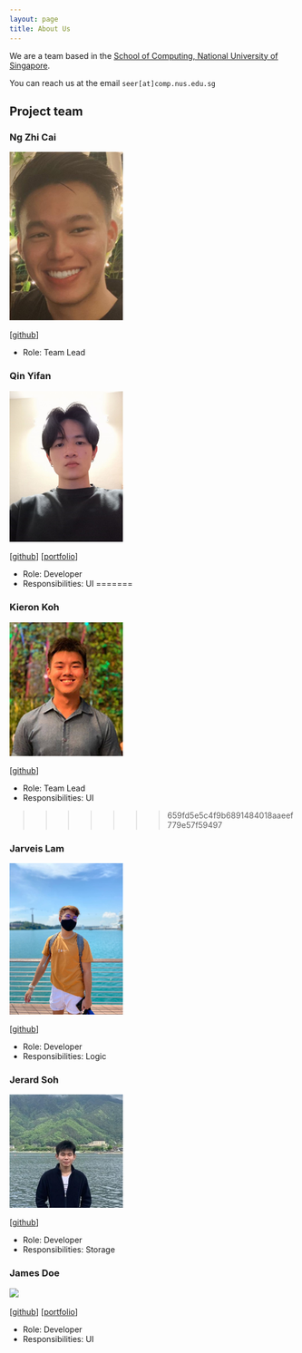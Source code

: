 ```yaml
---
layout: page
title: About Us
---
```


We are a team based in the [School of Computing, National University of Singapore](http://www.comp.nus.edu.sg).

You can reach us at the email `seer[at]comp.nus.edu.sg`

## Project team

### Ng Zhi Cai

<img src="images/nhzaci.png" width="200px">

[[github](https://github.com/nhzaci)]

- Role: Team Lead

### Qin Yifan

<img src="images/toahi.png" width="200px">

[[github](http://github.com/toahi)]
[[portfolio](team/toahi.md)]

* Role: Developer
* Responsibilities: UI
=======
### Kieron Koh

<img src="images/kieron560.png" width="200px">

[[github](http://github.com/kieron560)]

- Role: Team Lead
- Responsibilities: UI
>>>>>>> 659fd5e5c4f9b6891484018aaeef779e57f59497

### Jarveis Lam

<img src="images/jrvslam.png" width="200px">

[[github](http://github.com/jrvslam)]

* Role: Developer
* Responsibilities: Logic

### Jerard Soh

<img src="images/jerardsoh.png" width="200px">

[[github](http://github.com/jerardsoh)]

- Role: Developer
- Responsibilities: Storage

### James Doe

<img src="images/johndoe.png" width="200px">

[[github](http://github.com/johndoe)]
[[portfolio](team/johndoe.md)]

- Role: Developer
- Responsibilities: UI
